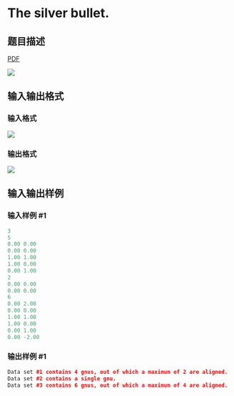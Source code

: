 # The silver bullet.

## 题目描述

[problemUrl]: https://uva.onlinejudge.org/index.php?option=com_onlinejudge&Itemid=8&category=24&page=show_problem&problem=2168

[PDF](https://uva.onlinejudge.org/external/112/p11227.pdf)

![](https://cdn.luogu.com.cn/upload/vjudge_pic/UVA11227/abe5a438408b9c3df64edd0f4f0838c012c72b84.png)

## 输入输出格式

### 输入格式

![](https://cdn.luogu.com.cn/upload/vjudge_pic/UVA11227/92ebc975a919eefd3c7a1e942598d7dcb39c527c.png)

### 输出格式

![](https://cdn.luogu.com.cn/upload/vjudge_pic/UVA11227/a6a7ed8466c525ef989e8464b77199f97408842d.png)

## 输入输出样例

### 输入样例 #1

```cpp
3
5
0.00 0.00
0.00 0.00
1.00 1.00
1.00 0.00
0.00 1.00
2
0.00 0.00
0.00 0.00
6
0.00 2.00
0.00 0.00
1.00 1.00
1.00 0.00
0.00 1.00
0.00 -2.00
```


### 输出样例 #1

```cpp
Data set #1 contains 4 gnus, out of which a maximum of 2 are aligned.
Data set #2 contains a single gnu.
Data set #3 contains 6 gnus, out of which a maximum of 4 are aligned.
```


